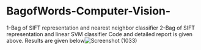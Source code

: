 # BagofWords-Computer-Vision-
1-Bag of SIFT representation and nearest neighbor classifier
2-Bag of SIFT representation and linear SVM classifier
Code and detailed report is given above.
Results are given below![Screenshot (1033)](https://user-images.githubusercontent.com/32578887/179422245-0c687b85-33e2-4f90-9ec3-159091ec8e72.png)
